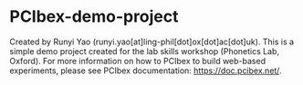 # PCIbex-demo-project
Created by Runyi Yao (runyi.yao[at]ling-phil[dot]ox[dot]ac[dot]uk).
This is a simple demo project created for the lab skills workshop (Phonetics Lab, Oxford).
For more information on how to PCIbex to build web-based experiments, please see PCIbex documentation: https://doc.pcibex.net/.
